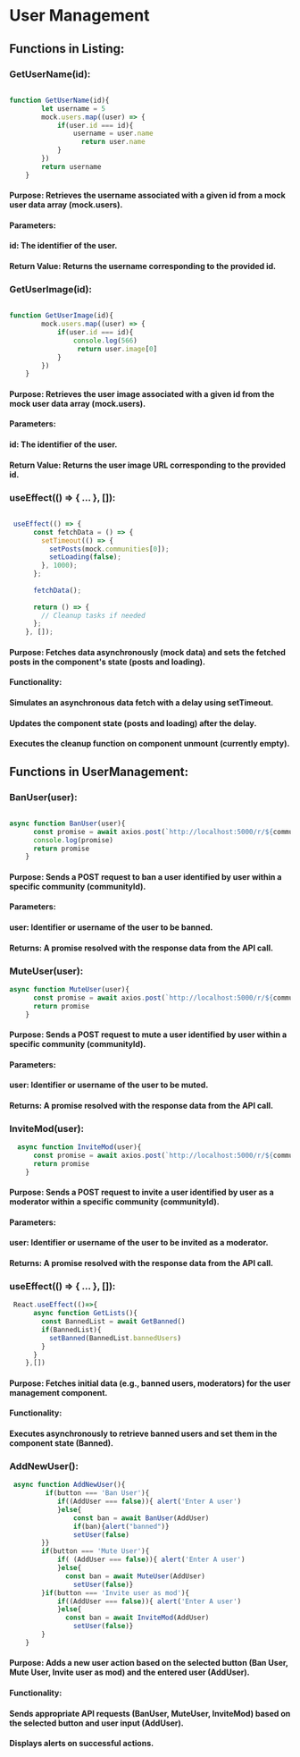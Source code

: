 # User Management
## Functions in Listing:
### GetUserName(id):
```jsx

function GetUserName(id){
        let username = 5
        mock.users.map((user) => {
            if(user.id === id){
                username = user.name
                  return user.name
            }
        })
        return username
    }

```
#### Purpose: Retrieves the username associated with a given id from a mock user data array (mock.users).
#### Parameters:
#### id: The identifier of the user.
#### Return Value: Returns the username corresponding to the provided id.

### GetUserImage(id):
```jsx

function GetUserImage(id){
        mock.users.map((user) => {
            if(user.id === id){
                console.log(566)
                 return user.image[0]  
            }
        })
    }


```

#### Purpose: Retrieves the user image associated with a given id from the mock user data array (mock.users).
#### Parameters:
#### id: The identifier of the user.
#### Return Value: Returns the user image URL corresponding to the provided id.


### useEffect(() => { ... }, []):
```jsx

 useEffect(() => {
      const fetchData = () => {
        setTimeout(() => {
          setPosts(mock.communities[0]);
          setLoading(false);
        }, 1000);
      };
  
      fetchData();
  
      return () => {
        // Cleanup tasks if needed
      };
    }, []);

```
#### Purpose: Fetches data asynchronously (mock data) and sets the fetched posts in the component's state (posts and loading).
#### Functionality:
#### Simulates an asynchronous data fetch with a delay using setTimeout.
#### Updates the component state (posts and loading) after the delay.
#### Executes the cleanup function on component unmount (currently empty).

## Functions in UserManagement:
### BanUser(user):
```jsx

async function BanUser(user){
      const promise = await axios.post(`http://localhost:5000/r/${communityId}/api/ban/${user}`,{headers:{Authorization: `Bearer ${token}`}})
      console.log(promise)
      return promise
    }

```
#### Purpose: Sends a POST request to ban a user identified by user within a specific community (communityId).
#### Parameters:
#### user: Identifier or username of the user to be banned.
#### Returns: A promise resolved with the response data from the API call.


### MuteUser(user):
```jsx
async function MuteUser(user){
      const promise = await axios.post(`http://localhost:5000/r/${communityId}/api/ban/${user}`,{headers:{Authorization: `Bearer ${token}`}})
      return promise
    }

```

#### Purpose: Sends a POST request to mute a user identified by user within a specific community (communityId).
#### Parameters:
#### user: Identifier or username of the user to be muted.
#### Returns: A promise resolved with the response data from the API call.



### InviteMod(user):

```jsx
  async function InviteMod(user){
      const promise = await axios.post(`http://localhost:5000/r/${communityId}/api/invite/${user}`,{headers:{Authorization: `Bearer ${token}`}})
      return promise
    }
```

#### Purpose: Sends a POST request to invite a user identified by user as a moderator within a specific community (communityId).
#### Parameters:
#### user: Identifier or username of the user to be invited as a moderator.
#### Returns: A promise resolved with the response data from the API call.



### useEffect(() => { ... }, []):
```jsx
 React.useEffect(()=>{
      async function GetLists(){
        const BannedList = await GetBanned()
        if(BannedList){
          setBanned(BannedList.bannedUsers)
        }
      }
    },[])

```

#### Purpose: Fetches initial data (e.g., banned users, moderators) for the user management component.
#### Functionality:
#### Executes asynchronously to retrieve banned users and set them in the component state (Banned).


### AddNewUser():

```jsx
 async function AddNewUser(){
         if(button === 'Ban User'){
            if((AddUser === false)){ alert('Enter A user')
            }else{
                const ban = await BanUser(AddUser)
                if(ban){alert("banned")}
                setUser(false)
        }}
        if(button === 'Mute User'){
            if( (AddUser === false)){ alert('Enter A user')
            }else{
              const ban = await MuteUser(AddUser)
                setUser(false)}
        }if(button === 'Invite user as mod'){
            if((AddUser === false)){ alert('Enter A user')
            }else{
              const ban = await InviteMod(AddUser)
                setUser(false)}
        }
    }

```

#### Purpose: Adds a new user action based on the selected button (Ban User, Mute User, Invite user as mod) and the entered user (AddUser).
#### Functionality:
#### Sends appropriate API requests (BanUser, MuteUser, InviteMod) based on the selected button and user input (AddUser).
#### Displays alerts on successful actions.

